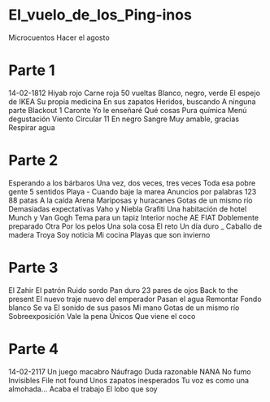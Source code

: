 # El_vuelo_de_los_Ping-inos


Microcuentos
Hacer el agosto

# Parte 1

14-02-1812
Hiyab rojo
Carne roja
50 vueltas
Blanco, negro, verde
El espejo de IKEA
Su propia medicina
En sus zapatos
Heridos, buscando
A ninguna parte
Blackout 1
Caronte
Yo le enseñaré
Qué cosas
Pura química
Menú degustación
Viento
Circular 11
En negro
Sangre
Muy amable, gracias
Respirar agua

# Parte 2

Esperando a los bárbaros
Una vez, dos veces, tres veces
Toda esa pobre gente
5 sentidos
Playa - Cuando baje la marea
Anuncios por palabras 123
88 patas
A la caída
Arena
Mariposas y huracanes
Gotas de un mismo río
Demasiadas expectativas
Vaho y Niebla
Grafiti
Una habitación de hotel
Munch y Van Gogh
Tema para un tapiz
Interior noche
AE
FIAT
Doblemente preparado
Otra
Por los pelos
Una sola cosa
El reto
Un día duro _ Caballo de madera Troya
Soy noticia
Mi cocina
Playas que son invierno

# Parte 3

El Zahir
El patrón
Ruido sordo
Pan duro
23 pares de ojos
Back to the present
El nuevo traje nuevo del emperador
Pasan el agua
Remontar
Fondo blanco
Se va
El sonido de sus pasos
Mi mano
Gotas de un mismo río
Sobreexposición
Vale la pena
Únicos
Que viene el coco

# Parte 4

14-02-2117
Un juego macabro
Náufrago
Duda razonable
NANA
No fumo
Invisibles
File not found
Unos zapatos inesperados
Tu voz es como una almohada...
Acaba el trabajo
El lobo que soy
